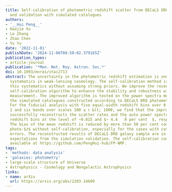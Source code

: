 ```yaml
---
title: Self-calibration of photometric redshift scatter from DECaLS DR8 power spectrum
  and validation with simulated catalogues
authors:
- '__Hui Peng__'
- Haojie Xu
- Le Zhang
- Zhao Chen
- Yu Yu
date: '2022-11-01'
publishDate: '2024-11-06T08:50:02.379165Z'
publication_types:
- article-journal
publication: '*Mon. Not. Roy. Astron. Soc.*'
doi: 10.1093/mnras/stac2713
abstract: The uncertainty in the photometric redshift estimation is one of the major
  systematics in weak-lensing cosmology. The self-calibration method is able to reduce
  this systematics without assuming strong priors. We improve the recently proposed
  self-calibration algorithm to enhance the stability and robustness with the noisy
  measurement. The improved algorithm is tested on the power spectra measured from
  the simulated catalogues constructed according to DECaLS DR8 photometric catalogue.
  For the fiducial analysis with five equal-width redshift bins over 0 &lt; $z$ &lt;
  1 and six bands over scales 100 ≤ ℓ &lt; 1000, we find that the improved algorithm
  successfully reconstructs the scatter rates and the auto power spectrum in true
  redshift bins at the level of ~0.015 and $∼ 4.4   m̊ per cent  $, respectively.
  The bias of the mean redshift is reduced by more than 50 per cent compared to the
  photo-$z$ without self-calibration, especially for the cases with catastrophic photo-$z$
  errors. The reconstructed results of DECaLS DR8 galaxy sample are in line with the
  expectations from the simulation validation. The self-calibration code is publicly
  available at https://github.com/PengHui-hub/FP-NMF.
tags:
- 'methods: data analysis'
- 'galaxies: photometry'
- large-scale structure of Universe
- Astrophysics - Cosmology and Nongalactic Astrophysics
links:
- name: arXiv
  url: https://arxiv.org/abs/2203.14609
---
```

